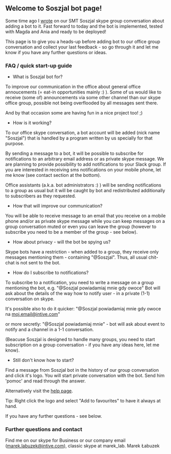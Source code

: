 ## Welcome to Soszjal bot page!

Some time ago I [wrote](https://mareklabuzekintive.github.io/soszjal/history) on our SMT Soszjal skype group conversation about adding a bot to it. Fast forward to today and the bot is implemented, tested with Magda and Ania and ready to be deployed!

This page is to give you a heads-up before adding bot to our office group conversation and collect your last feedback - so go through it and let me know if you have any further questions or ideas.

### FAQ / quick start-up guide

- What is Soszjal bot for?

To improve our communication in the office about general office annoucements (= eat-in opportunities mainly :) ).
Some of us would like to receive (some of) announcements via some other channel than our skype office group, possible not being overflooded by all messages sent there.

And by that occasion some are having fun in a nice project too! ;)

- How is it working?

To our office skype conversation, a bot account will be added (nick name "Soszjal") that is handled by a program written by us specially for that purpose.

By sending a message to a bot, it will be possible to subscribe for notifications to an arbitrary email address or as private skype message. We are planning to provide possibility to add notifications to your Slack group. If you are interested in receiving sms notifications on your mobile phone, let me know (see contact section at the bottom).

Office assistants (a.k.a. bot administrators :) ) will be sending notifications to a group as usual but it will be caught by bot and redistributed additionally to subscribers as they requested.

- How that will improve our communication?

You will be able to receive message to an email that you receive on a mobile phone and/or as private skype message while you can keep messages on a group conversation muted or even you can leave the group (however to subscribe you need to be a member of the group - see below).

- How about privacy - will the bot be spying us?

Skype bots have a restriction - when added to a group, they receive only messages mentioning them - containing "@Soszjal".
Thus, all usual chit-chat is not sent to the bot.

- How do I subscribe to notifications?

To subscribe to a notification, you need to write a message on a group mentioning the bot, e.g. 
"@Soszjal powiadamiaj mnie gdy owoce"
Bot will ask about the details of the way how to notify user - in a private (1-1) conversation on skype.

It's possible also to do it quicker:
"@Soszjal powiadamiaj mnie gdy owoce na moj.email@intive.com"

or more secretly:
"@Soszjal powiadamiaj mnie" - bot will ask about event to notify and a channel in a 1-1 conversation.

(Beacuse Soszjal is designed to handle many groups, you need to start subscription on a group conversation - if you have any ideas here, let me know).

- Still don't know how to start?

Find a message from Soszjal bot in the history of our group conversation and click it's logo. You will start private conversation with the bot. 
Send him 'pomoc' and read through the answer.

Alternatively visit the [help page](https://mareklabuzekintive.github.io/soszjal/help).

Tip: Right click the logo and select "Add to favourites" to have it always at hand.

If you have any further questions - see below.

### Further questions and contact

Find me on our skype for Business or our company email (marek.labuzek@intive.com), classic skype at marek_lab.
Marek Łabuzek
